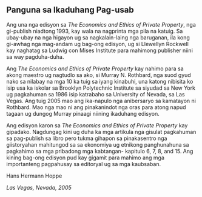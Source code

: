 ## Panguna sa Ikaduhang Pag-usab

Ang una nga edisyon sa *The Economics and Ethics of Private Property*, nga gi-publish niadtong 1993, kay wala na nagprinta mga pila na katuig. Sa ubay-ubay na nga higayon ug sa nagkalain-laing nga baruganan, ila kong gi-awhag nga mag-andam ug bag-ong edisyon, ug si Llewellyn Rockwell kay naghatag sa Ludwig con Mises Institute para mahimong publisher niini sa way pagduha-duha.

Ang *The Economics and Ethics of Private Property* kay nahimo para sa akong maestro ug nagtudlo sa ako, si Murray N. Rothbard, nga suod gyud nako sa nilabay na mga 10 ka tuig sa iyang kinabuhi, una katong nibisita ko isip usa ka iskolar sa Brooklyn Polytechnic Institute sa siyudad sa New York ug pagkahuman sa 1986 isip katrabaho sa University of Nevada, sa Las Vegas. Ang tuig 2005 mao ang ika-napulo nga anibersaryo sa kamatayon ni Rothbard. Mao nga mao ni ang pinakanindot nga oras para atong napud tagaan ug dungog Murray pinaagi niining ikaduhang edisyon.

Ang edisyon karon sa *The Economics and Ethics of Private Property* kay gipadako. Nagdungag kini ug duha ka mga artikula nga gisulat pagkahuman sa pag-publish sa libro pero tukma gihapon sa pinakasentro nga giistoryahan mahitungod sa sa ekonomiya ug etnikong panghunahuna sa pagkahimo sa mga pribadong mga kabtangan- kapitulo 6, 7, 8, and 15. Ang kining bag-ong edisyon pud kay gigamit para mahimo ang mga importanteng pagpahusay sa editoryal ug sa mga kaubsaban.

Hans Hermann Hoppe

*Las Vegas, Nevada, 2005*
